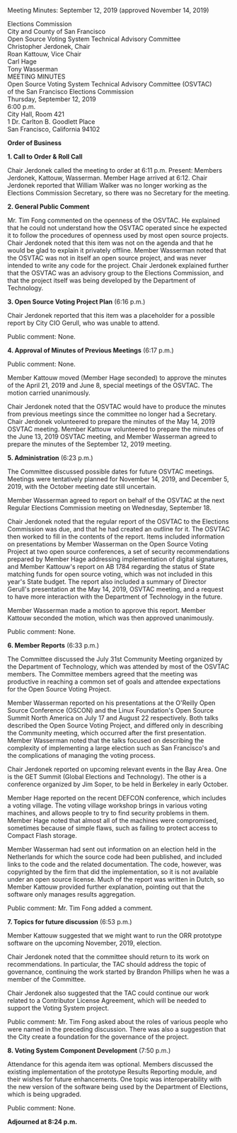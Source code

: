 Meeting Minutes: September 12, 2019 (approved November 14, 2019)

<div id="meeting_header_right" class="headered">
Elections Commission<br>
City and County of San Francisco<br>
</div>

<div class="headered">
Open Source Voting System Technical Advisory Committee<br>
Christopher Jerdonek, Chair<br>
Roan Kattouw, Vice Chair<br>
Carl Hage<br>
Tony Wasserman<br>
</div>

<div id="meeting_header_main" class="headered">
MEETING MINUTES<br>
Open Source Voting System Technical Advisory Committee (OSVTAC)<br>
of the San Francisco Elections Commission<br>
Thursday, September 12, 2019<br>
6:00 p.m.<br>
City Hall, Room 421<br>
1 Dr. Carlton B. Goodlett Place<br>
San Francisco, California 94102<br>
</div>

**Order of Business**

**1\. Call to Order & Roll Call**

Chair Jerdonek called the meeting to order at 6:11 p.m. Present: Members
Jerdonek, Kattouw, Wasserman. Member Hage arrived at 6:12. Chair Jerdonek
reported that William Walker was no longer working as the Elections
Commission Secretary, so there was no Secretary for the meeting.


**2\. General Public Comment**

Mr. Tim Fong commented on the openness of the OSVTAC. He explained that he
could not understand how the OSVTAC operated since he expected it to follow
the procedures of openness used by most open source projects. Chair Jerdonek
noted that this item was not on the agenda and that he would be glad to
explain it privately offline. Member Wasserman noted that the OSVTAC was not
in itself an open source project, and was never intended to write any code
for the project. Chair Jerdonek explained further that the OSVTAC was an
advisory group to the Elections Commission, and that the project itself was
being developed by the Department of Technology.


**3\. Open Source Voting Project Plan** (6:16 p.m.)

Chair Jerdonek reported that this item was a placeholder for a possible
report by City CIO Gerull, who was unable to attend.

Public comment: None.


**4\. Approval of Minutes of Previous Meetings** (6:17 p.m.)

Public comment: None.

Member Kattouw moved (Member Hage seconded) to approve the minutes of the
April 21, 2019 and June 8, special meetings of the OSVTAC. The motion carried
unanimously.

Chair Jerdonek noted that the OSVTAC would have to produce the minutes from
previous meetings since the committee no longer had a Secretary. Chair Jerdonek
volunteered to prepare the minutes of the May 14, 2019 OSVTAC meeting. Member
Kattouw volunteered to prepare the minutes of the June 13, 2019 OSVTAC
meeting, and Member Wasserman agreed to prepare the minutes of the September
12, 2019 meeting.


**5\. Administration** (6:23 p.m.)

The Committee discussed possible dates for future OSVTAC meetings. Meetings
were tentatively planned for November 14, 2019, and December 5, 2019, with
the October meeting date still uncertain.

Member Wasserman agreed to report on behalf of the OSVTAC at the next Regular
Elections Commission meeting on Wednesday, September 18.

Chair Jerdonek noted that the regular report of the OSVTAC to the Elections
Commission was due, and that he had created an outline for it. The OSVTAC
then worked to fill in the contents of the report. Items included information
on presentations by Member Wasserman on the Open Source Voting Project at two
open source conferences, a set of security recommendations prepared by Member
Hage addressing implementation of digital signatures, and Member Kattouw's
report on AB 1784 regarding the status of State matching funds for open
source voting, which was not included in this year's State budget. The report
also included a summary of Director Gerull's presentation at the May 14,
2019, OSVTAC meeting, and a request to have more interaction with the
Department of Technology in the future.

Member Wasserman made a motion to approve this report. Member Kattouw
seconded the motion, which was then approved unanimously.

Public comment: None.


**6\. Member Reports** (6:33 p.m.)

The Committee discussed the July 31st Community Meeting organized by the
Department of Technology, which was attended by most of the OSVTAC members.
The Committee members agreed that the meeting was productive in reaching a
common set of goals and attendee expectations for the Open Source Voting
Project.

Member Wasserman reported on his presentations at the O'Reilly Open Source
Conference (OSCON) and the Linux Foundation's Open Source Summit North
America on July 17 and August 22 respectively. Both talks described the Open
Source Voting Project, and differed only in describing the Community meeting,
which occurred after the first presentation. Member Wasserman noted that the
talks focused on describing the complexity of implementing a large election
such as San Francisco's and the complications of managing the voting process.

Chair Jerdonek reported on upcoming relevant events in the Bay Area. One is
the GET Summit (Global Elections and Technology). The other is a conference
organized by Jim Soper, to be held in Berkeley in early October.

Member Hage reported on the recent DEFCON conference, which includes a voting
village. The voting village workshop brings in various voting machines, and
allows people to try to find security problems in them. Member Hage noted
that almost all of the machines were compromised, sometimes because of simple
flaws, such as failing to protect access to Compact Flash storage.

Member Wasserman had sent out information on an election held in the
Netherlands for which the source code had been published, and included links
to the code and the related documentation. The code, however, was copyrighted
by the firm that did the implementation, so it is not available under an open
source license. Much of the report was written in Dutch, so Member Kattouw
provided further explanation, pointing out that the software only manages
results aggregation.

Public comment: Mr. Tim Fong added a comment.


**7\. Topics for future discussion** (6:53 p.m.)

Member Kattouw suggested that we might want to run the ORR prototype software
on the upcoming November, 2019, election.

Chair Jerdonek noted that the committee should return to its work on
recommendations. In particular, the TAC should address the topic of governance,
continuing the work started by Brandon Phillips when he was a member of the
Committee.

Chair Jerdonek also suggested that the TAC could continue our work related to a
Contributor License Agreement, which will be needed to support the Voting
System project.

Public comment: Mr. Tim Fong asked about the roles of various people who were
named in the preceding discussion. There was also a suggestion that the City
create a foundation for the governance of the project.


**8\. Voting System Component Development** (7:50 p.m.)

Attendance for this agenda item was optional. Members discussed the existing
implementation of the prototype Results Reporting module, and their wishes
for future enhancements. One topic was interoperability with the new version
of the software being used by the Department of Elections, which is being
upgraded.

Public comment: None.

**Adjourned at 8:24 p.m.**
